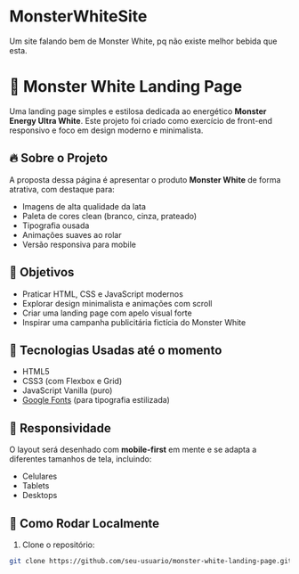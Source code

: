 # MonsterWhiteSite
Um site falando bem de Monster White, pq não existe melhor bebida que esta.
# 🐉 Monster White Landing Page

Uma landing page simples e estilosa dedicada ao energético **Monster Energy Ultra White**. Este projeto foi criado como exercício de front-end responsivo e foco em design moderno e minimalista.

## 🔥 Sobre o Projeto

A proposta dessa página é apresentar o produto **Monster White** de forma atrativa, com destaque para:

- Imagens de alta qualidade da lata
- Paleta de cores clean (branco, cinza, prateado)
- Tipografia ousada
- Animações suaves ao rolar
- Versão responsiva para mobile

## 🎯 Objetivos

- Praticar HTML, CSS e JavaScript modernos
- Explorar design minimalista e animações com scroll
- Criar uma landing page com apelo visual forte
- Inspirar uma campanha publicitária fictícia do Monster White

## 🚀 Tecnologias Usadas até o momento

- HTML5
- CSS3 (com Flexbox e Grid)
- JavaScript Vanilla (puro)
- [Google Fonts](https://fonts.google.com/) (para tipografia estilizada)

## 📱 Responsividade

O layout será desenhado com **mobile-first** em mente e se adapta a diferentes tamanhos de tela, incluindo:

- Celulares
- Tablets
- Desktops

## 🧪 Como Rodar Localmente

1. Clone o repositório:
```bash
git clone https://github.com/seu-usuario/monster-white-landing-page.git
